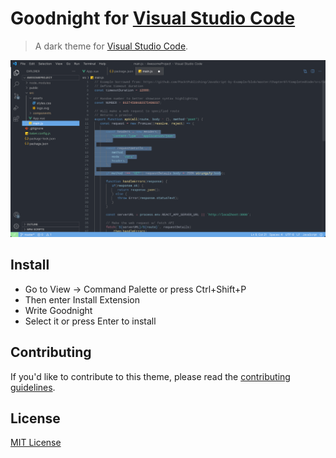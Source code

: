 # Goodnight for [Visual Studio Code](http://code.visualstudio.com)

> A dark theme for [Visual Studio Code](http://code.visualstudio.com).

![screenshot](./assets/img.png)

## Install

- Go to View -> Command Palette or press Ctrl+Shift+P
- Then enter Install Extension
- Write Goodnight
- Select it or press Enter to install

## Contributing

If you'd like to contribute to this theme, please read the [contributing guidelines](./CONTRIBUTING.md).

## License

[MIT License](./LICENSE)
